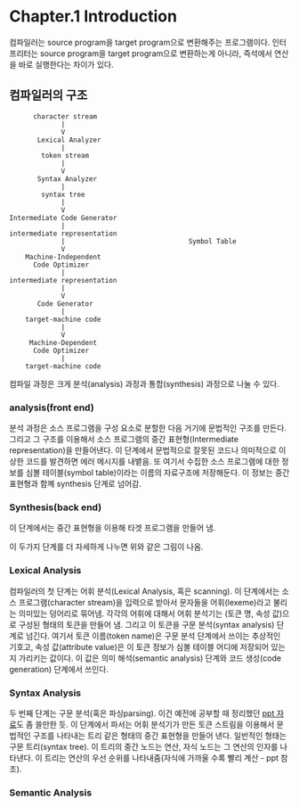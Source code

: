 # Chapter.1 Introduction

컴파일러는 source program을 target program으로 변환해주는 프로그램이다. 인터프리터는 source program을 target program으로 변환하는게 아니라, 즉석에서 연산을 바로 실행한다는 차이가 있다.

## 컴파일러의 구조

```
      character stream
             |
             V
       Lexical Analyzer
             |
        token stream
             |
             V
       Syntax Analyzer
             |
        syntax tree
             |
             V
Intermediate Code Generator
             |
intermediate representation
             |                               Symbol Table
             V
    Machine-Independent
      Code Optimizer
             |
intermediate representation
             |
             V
       Code Generator
             |
    target-machine code
             |
             V
     Machine-Dependent
      Code Optimizer
             |
    target-machine code
```

컴파일 과정은 크게 분석(analysis) 과정과 통합(synthesis) 과정으로 나눌 수 있다.

### analysis(front end)

분석 과정은 소스 프로그램을 구성 요소로 분할한 다음 거기에 문법적인 구조를 만든다. 그리고 그 구조를 이용해서 소스 프로그램의 중간 표현형(Intermediate representation)을 만들어낸다. 이 단계에서 문법적으로 잘못된 코드나 의미적으로 이상한 코드를 발견하면 에러 메시지를 내뱉음. 또 여기서 수집한 소스 프로그램에 대한 정보를 심볼 테이블(symbol table)이라는 이름의 자료구조에 저장해둔다. 이 정보는 중간 표현형과 함꼐 synthesis 단계로 넘어감.

### Synthesis(back end)

이 단계에서는 중간 표현형을 이용해 타겟 프로그램을 만들어 냄. 

이 두가지 단계를 더 자세하게 나누면 위와 같은 그림이 나옴. 

### Lexical Analysis

컴파일러의 첫 단계는 어휘 분석(Lexical Analysis, 혹은 scanning). 이 단계에서는 소스 프로그램(character stream)을 입력으로 받아서 문자들을 어휘(lexeme)라고 불리는 의미있는 덩어리로 묶어냄. 각각의 어휘에 대해서 어휘 분석기는 (토큰 명, 속성 값)으로 구성된 형태의 토큰을 만들어 냄. 그리고 이 토큰을 구문 분석(syntax analysis) 단계로 넘긴다. 여기서 토큰 이름(token name)은 구문 분석 단계에서 쓰이는 추상적인 기호고, 속성 값(attribute value)은 이 토큰 정보가 심볼 테이블 어디에 저장되어 있는지 가리키는 값이다. 이 값은 의미 해석(semantic analysis) 단계와 코드 생성(code generation) 단계에서 쓰인다.

### Syntax Analysis

두 번째 단계는 구문 분석(혹은 파싱parsing). 이건 예전에 공부할 때 정리했던 [ppt 자료](http://www.slideshare.net/namhyeonuk90/pl-1)도 좀 쓸만한 듯. 이 단계에서 파서는 어휘 분석기가 만든 토큰 스트림을 이용해서 문법적인 구조를 나타내는 트리 같은 형태의 중간 표현형을 만들어 낸다. 일반적인 형태는 구문 트리(syntax tree). 이 트리의 중간 노드는 연산, 자식 노드는 그 연산의 인자를 나타낸다. 이 트리는 연산의 우선 순위를 나타내줌(자식에 가까울 수록 빨리 계산 - ppt 참조).

### Semantic Analysis

